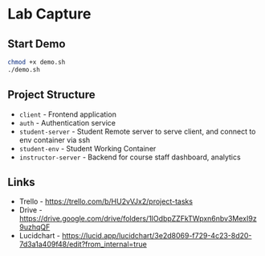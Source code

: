 # Lab Capture

## Start Demo

```bash
chmod +x demo.sh
./demo.sh
```

## Project Structure

- `client` - Frontend application
- `auth` - Authentication service
- `student-server` - Student Remote server to serve client, and connect to env container via ssh
- `student-env` - Student Working Container
- `instructor-server` - Backend for course staff dashboard, analytics

## Links

- Trello - <https://trello.com/b/HU2vVJx2/project-tasks>
- Drive - <https://drive.google.com/drive/folders/1IOdbpZZFkTWpxn6nbv3MexI9z9uzhqQF>
- Lucidchart - <https://lucid.app/lucidchart/3e2d8069-f729-4c23-8d20-7d3a1a409f48/edit?from_internal=true>
